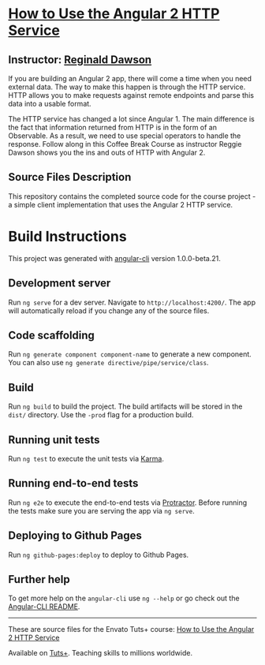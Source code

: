 # [How to Use the Angular 2 HTTP Service][published url]
## Instructor: [Reginald Dawson][instructor url]

If you are building an Angular 2 app, there will come a time when you need external data. The way to make this happen is through the HTTP service. HTTP allows you to make requests against remote endpoints and parse this data into a usable format.

The HTTP service has changed a lot since Angular 1. The main difference is the fact that information returned from HTTP is in the form of an Observable. As a result, we need to use special operators to handle the response. Follow along in this Coffee Break Course as instructor Reggie Dawson shows you the ins and outs of HTTP with Angular 2.

## Source Files Description

This repository contains the completed source code for the course project - a simple client implementation that uses the Angular 2 HTTP service.

# Build Instructions

This project was generated with [angular-cli](https://github.com/angular/angular-cli) version 1.0.0-beta.21.

## Development server
Run `ng serve` for a dev server. Navigate to `http://localhost:4200/`. The app will automatically reload if you change any of the source files.

## Code scaffolding

Run `ng generate component component-name` to generate a new component. You can also use `ng generate directive/pipe/service/class`.

## Build

Run `ng build` to build the project. The build artifacts will be stored in the `dist/` directory. Use the `-prod` flag for a production build.

## Running unit tests

Run `ng test` to execute the unit tests via [Karma](https://karma-runner.github.io).

## Running end-to-end tests

Run `ng e2e` to execute the end-to-end tests via [Protractor](http://www.protractortest.org/).
Before running the tests make sure you are serving the app via `ng serve`.

## Deploying to Github Pages

Run `ng github-pages:deploy` to deploy to Github Pages.

## Further help

To get more help on the `angular-cli` use `ng --help` or go check out the [Angular-CLI README](https://github.com/angular/angular-cli/blob/master/README.md).


------

These are source files for the Envato Tuts+ course: [How to Use the Angular 2 HTTP Service][published url]

Available on [Tuts+](https://tutsplus.com). Teaching skills to millions worldwide.

[published url]: https://code.tutsplus.com/courses/how-to-use-the-angular-2-http-service
[instructor url]: https://tutsplus.com/authors/reginald-dawson
